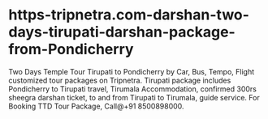 # https-tripnetra.com-darshan-two-days-tirupati-darshan-package-from-Pondicherry
Two Days Temple Tour Tirupati to Pondicherry by Car, Bus, Tempo, Flight customized tour packages on Tripnetra.  Tirupati package includes Pondicherry to Tirupati travel, Tirumala Accommodation, confirmed 300rs sheegra darshan  ticket, to and from Tirupati to Tirumala, guide service. For Booking TTD Tour Package, Call@+91 8500898000.
